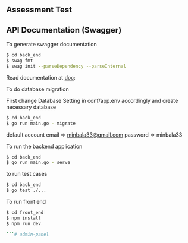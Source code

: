 ## Assessment Test

## API Documentation (Swagger)

To generate swagger documentation

```sh
$ cd back_end
$ swag fmt
$ swag init --parseDependency --parseInternal
```

Read documentation at [doc](http://localhost:8080/docs/index.html):

To do database migration

First change Database Setting in conf/app.env accordingly and create necessary database

```sh
$ cd back_end
$ go run main.go - migrate
```
default account email => minbala33@gmail.com
password => minbala33

To run the backend application

```sh
$ cd back_end
$ go run main.go - serve
```

to run test cases

```sh
$ cd back_end
$ go test ./...
```
To run front end
```sh
$ cd front_end
$ npm install
$ npm run dev

```# admin-panel
